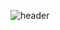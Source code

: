 ![header](https://ahnsozero.vercel.app/api?type=wave&color=auto&height=300&section=header&text=capsule%20render&fontSize=90)
